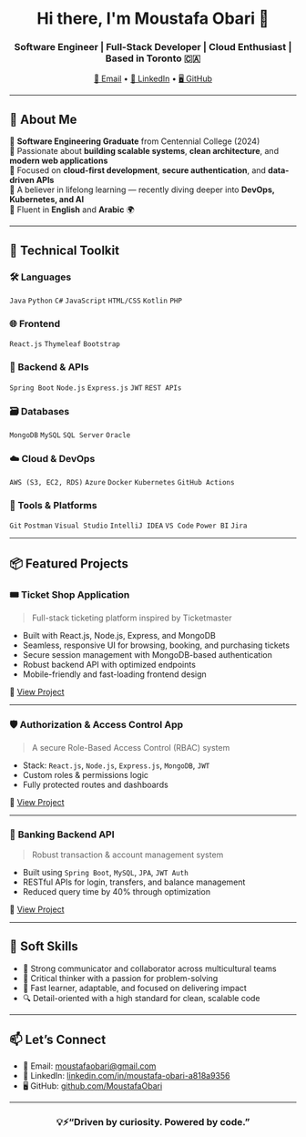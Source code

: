 <h1 align="center">Hi there, I'm Moustafa Obari 👋</h1>
<h3 align="center">Software Engineer | Full-Stack Developer | Cloud Enthusiast | Based in Toronto 🇨🇦</h3>

<p align="center">
  <a href="mailto:moustafaobari@gmail.com">📧 Email</a> • 
  <a href="https://linkedin.com/in/moustafa-obari-a818a9356">💼 LinkedIn</a> • 
  <a href="https://github.com/MoustafaObari">🖥 GitHub</a>
</p>

---

## 🚀 About Me

🔹 **Software Engineering Graduate** from Centennial College (2024)  
🔹 Passionate about **building scalable systems**, **clean architecture**, and **modern web applications**  
🔹 Focused on **cloud-first development**, **secure authentication**, and **data-driven APIs**  
🔹 A believer in lifelong learning — recently diving deeper into **DevOps, Kubernetes, and AI**  
🔹 Fluent in **English** and **Arabic** 🌍

---

## 🧠 Technical Toolkit

### 🛠️ Languages
`Java` `Python` `C#` `JavaScript` `HTML/CSS` `Kotlin` `PHP`

### 🌐 Frontend
`React.js` `Thymeleaf` `Bootstrap`

### 🧰 Backend & APIs
`Spring Boot` `Node.js` `Express.js` `JWT` `REST APIs`

### 🗃️ Databases
`MongoDB` `MySQL` `SQL Server` `Oracle`

### ☁️ Cloud & DevOps
`AWS (S3, EC2, RDS)` `Azure` `Docker` `Kubernetes` `GitHub Actions`

### 🧪 Tools & Platforms
`Git` `Postman` `Visual Studio` `IntelliJ IDEA` `VS Code` `Power BI` `Jira`

---

## 📦 Featured Projects

### 🎟️ **Ticket Shop Application**
> Full-stack ticketing platform inspired by Ticketmaster
- Built with React.js, Node.js, Express, and MongoDB
- Seamless, responsive UI for browsing, booking, and purchasing tickets
- Secure session management with MongoDB-based authentication
- Robust backend API with optimized endpoints
- Mobile-friendly and fast-loading frontend design

🔗 [View Project](https://github.com/MoustafaObari/ticketmaster)

---

### 🛡️ **Authorization & Access Control App**
> A secure Role-Based Access Control (RBAC) system
- Stack: `React.js`, `Node.js`, `Express.js`, `MongoDB`, `JWT`
- Custom roles & permissions logic
- Fully protected routes and dashboards

🔗 [View Project](https://github.com/MoustafaObari/role-access-ticketing)

---

### 🏦 **Banking Backend API**
> Robust transaction & account management system
- Built using `Spring Boot`, `MySQL`, `JPA`, `JWT Auth`
- RESTful APIs for login, transfers, and balance management
- Reduced query time by 40% through optimization

🔗 [View Project](https://github.com/MoustafaObari)

---

## 🌟 Soft Skills

- 🤝 Strong communicator and collaborator across multicultural teams  
- 🧠 Critical thinker with a passion for problem-solving  
- 🚀 Fast learner, adaptable, and focused on delivering impact  
- 🔍 Detail-oriented with a high standard for clean, scalable code

---

## 📫 Let’s Connect

- 📧 Email: [moustafaobari@gmail.com](mailto:moustafaobari@gmail.com)  
- 💼 LinkedIn: [linkedin.com/in/moustafa-obari-a818a9356](https://linkedin.com/in/moustafa-obari-a818a9356)  
- 🖥️ GitHub: [github.com/MoustafaObari](https://github.com/MoustafaObari)

---

<h3 align="center">💡⚡“Driven by curiosity. Powered by code.”</h3>
